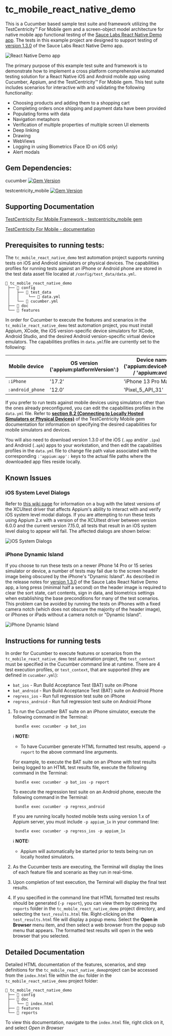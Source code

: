 # tc_mobile_react_native_demo

This is a Cucumber based sample test suite and framework utilizing the TestCentricity™ For Mobile gem and a screen-object
model architecture for native mobile app functional testing of the [Sauce Labs React Native Demo app](https://github.com/saucelabs/my-demo-app-rn). The tests in
this example project are designed to support testing of [version 1.3.0](https://github.com/saucelabs/my-demo-app-rn/releases/tag/v1.3.0) of the Sauce Labs React Native Demo app.

![React Native Demo app](https://raw.githubusercontent.com/TestCentricity/tc_mobile_react_native_demo/main/.github/images/RN_Demo_app.png)

The primary purpose of this example test suite and framework is to demonstrate how to implement a cross platform comprehensive
automated testing solution for a React Native iOS and Android mobile app using Cucumber, Appium, and the TestCentricity™ For
Mobile gem. This test suite includes scenarios for interactive with and validating the following functionality:
  * Choosing products and adding them to a shopping cart
  * Completing orders once shipping and payment data have been provided
  * Populating forms with data
  * Navigation metaphors
  * Verification of multiple properties of multiple screen UI elements
  * Deep linking
  * Drawing
  * WebViews
  * Logging in using Biometrics (Face ID on iOS only)
  * Alert modals


## Gem Dependencies:

cucumber  [![Gem Version](https://badge.fury.io/rb/cucumber.svg)](https://badge.fury.io/rb/cucumber)

testcentricity_mobile  [![Gem Version](https://badge.fury.io/rb/testcentricity_mobile.svg)](https://badge.fury.io/rb/testcentricity_mobile)


## Supporting Documentation

[TestCentricity For Mobile Framework - testcentricity_mobile gem](https://rubygems.org/gems/testcentricity_mobile)

[TestCentricity For Mobile - documentation](http://www.rubydoc.info/gems/testcentricity_mobile/)


## Prerequisites to running tests:

The `tc_mobile_react_native_demo` test automation project supports running tests on iOS and Android simulators or physical
devices. The capabilities profiles for running tests against an iPhone or Android phone are stored in the test data asset
file located at `/config/test_data/data.yml`.

    📁 tc_mobile_react_native_demo
     ├── 📁 config
     │   ├── 📁 test_data
     │   │    └── 📄 data.yml
     │   └── 📄 cucumber.yml
     ├── 📁 doc
     └── 📁 features

In order for Cucumber to execute the features and scenarios in the `tc_mobile_react_native_demo` test automation project,
you must install Appium, XCode, the iOS version-specific device simulators for XCode, Android Studio, and the desired Android
version-specific virtual device emulators. The capabilities profiles in `data.yml`file are currently set to the following:

| Mobile device    | OS version ('appium:platformVersion':) | Device name ('appium:deviceName': / 'appium:avd':) |
|------------------|----------------------------------------|----------------------------------------------------|
| `:iPhone`        | '17.2'                                 | 'iPhone 13 Pro Max'                                |
| `:android_phone` | '12.0'                                 | 'Pixel_5_API_31'                                   |

If you prefer to run tests against mobile devices using simulators other than the ones already preconfigured, you can
edit the capabilities profiles in the `data.yml` file. Refer to [**section 8.2 (Connecting to Locally Hosted Simulators or Physical Devices)**](https://www.rubydoc.info/gems/testcentricity_mobile#connecting-to-locally-hosted-simulators-or-physical-devices)
of the TestCentricity Mobile gem documentation for information on specifying the desired capabilities for mobile simulators
and devices.

You will also need to download version 1.3.0 of the iOS (`.app` and/or `.ipa`) and Android (`.apk`) apps to your workstation,
and then edit the capabilities profiles in the `data.yml` file to change file path value associated with the corresponding
`:'appium:app':` keys to the actual file paths where the downloaded app files reside locally.


## Known Issues

### iOS System Level Dialogs

Refer to [this wiki page](https://github.com/TestCentricity/testcentricity_mobile/wiki/XCUItest-driver-bug-impacts-iOS-dialogs-managed-by-com.apple.springboard) for information on a bug with the latest versions of the XCUItest driver that affects
Appium's ability to interact with and verify iOS system level modal dialogs. If you are attempting to run these tests using
Appium 2.x with a version of the XCUItest driver between version 6.0.0 and the current version 7.15.0, all tests that
result in an iOS system level dialog to appear will fail. The affected dialogs are shown below:

![iOS System Dialogs](https://raw.githubusercontent.com/TestCentricity/tc_mobile_react_native_demo/main/.github/images/iOS_System_Dialogs.jpg)


### iPhone Dynamic Island

If you choose to run these tests on a newer iPhone 14 Pro or 15 series simulator or device, a number of tests may fail due to
the screen header image being obscured by the iPhone's "Dynamic Island". As described in the release notes for [version 1.3.0](https://github.com/saucelabs/my-demo-app-rn/releases/tag/v1.3.0)
of the Sauce Labs React Native Demo app, a long press (minimal half a second) on the header image is required to clear the
sort state, cart contents, sign in data, and biometrics settings when establishing the base preconditions for many of the
test scenarios. This problem can be avoided by running the tests on iPhones with a fixed camera notch (which does not obscure
the majority of the header image), or iPhones or iPads without a camera notch or "Dynamic Island".

![iPhone Dynamic Island](https://raw.githubusercontent.com/TestCentricity/tc_mobile_react_native_demo/main/.github/images/iPhone_Dynamic_Island.jpg)



## Instructions for running tests

In order for Cucumber to execute features or scenarios from the `tc_mobile_react_native_demo` test automation project, the
`test_context` must be specified in the Cucumber command line at runtime. There are 4 test execution profiles, or `test_context`,
that are supported (they are defined in `cucumber.yml`):
  * `bat_ios`  - Run Build Acceptance Test (BAT) suite on iPhone
  * `bat_android`  - Run Build Acceptance Test (BAT) suite on Android Phone
  * `regress_ios`  - Run full regression test suite on iPhone
  * `regress_android`  - Run full regression test suite on Android Phone

1. To run the Cucumber BAT suite on an iPhone simulator, execute the following command in the Terminal:

        bundle exec cucumber -p bat_ios

   ℹ️ **NOTE:**
    * To have Cucumber generate HTML formatted test results, append `-p report` to the above command line arguments.

   For example, to execute the BAT suite on an iPhone with test results being logged to an HTML test results file, execute
   the following command in the Terminal:

        bundle exec cucumber -p bat_ios -p report

   To execute the regression test suite on an Android phone, execute the following command in the Terminal:

        bundle exec cucumber -p regress_android

   If you are running locally hosted mobile tests using version 1.x of Appium server, you must include `-p appium_1x` in
   your command line:

        bundle exec cucumber -p regress_ios -p appium_1x

   ℹ️ **NOTE:**
    * Appium will automatically be started prior to tests being run on locally hosted simulators.

2. As the Cucumber tests are executing, the Terminal will display the lines of each feature file and scenario as they run
   in real-time.

3. Upon completion of test execution, the Terminal will display the final test results.

4. If you specified in the command line that HTML formatted test results should be generated (`-p report`), you can view
   them by opening the `reports` folder in the `tc_mobile_react_native_demo` project directory, and selecting the `test_results.html`
   file. Right-clicking on the `test_results.html` file will display a popup menu. Select the **Open in Browser** menu
   item, and then select a web browser from the popup sub menu that appears. The formatted test results will open in the
   web browser that you selected.


## Detailed Documentation

Detailed HTML documentation of the features, scenarios, and step definitions for the `tc_mobile_react_native_demo`project
can be accessed from the `index.html` file within the `doc` folder in the `tc_mobile_react_native_demo` project folder:

    📁 tc_mobile_react_native_demo
     ├── 📁 config
     ├── 📁 doc
     │   └── 📄 index.html
     ├── 📁 features
     └── 📁 reports

To view this documentation, navigate to the `index.html` file, right click on it, and select *Open in Browser*
